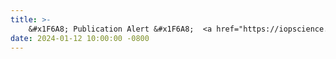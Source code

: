 ```yaml
---
title: >-
    &#x1F6A8; Publication Alert &#x1F6A8;  <a href="https://iopscience.iop.org/article/10.1088/1741-2552/ad141e" target="_blank"> "Evaluating and benchmarking the EEG signal quality of high-density, dry MXene-based electrode arrays against gelled Ag/AgCl electrodes"</a> has been aceepted for publication at the <em>Journal of Neural Engineering</em>.
date: 2024-01-12 10:00:00 -0800
---
```

